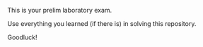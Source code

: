 This is your prelim laboratory exam.

Use everything you learned (if there is) in solving this repository.

Goodluck!
